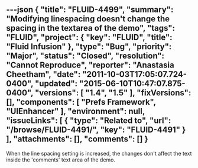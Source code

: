 ---json
{
  "title": "FLUID-4499",
  "summary": "Modifying linespacing doesn't change the spacing in the textarea of the demo",
  "tags": "FLUID",
  "project": {
    "key": "FLUID",
    "title": "Fluid Infusion"
  },
  "type": "Bug",
  "priority": "Major",
  "status": "Closed",
  "resolution": "Cannot Reproduce",
  "reporter": "Anastasia Cheetham",
  "date": "2011-10-03T17:05:07.724-0400",
  "updated": "2015-06-10T10:47:07.875-0400",
  "versions": [
    "1.4",
    "1.5"
  ],
  "fixVersions": [],
  "components": [
    "Prefs Framework",
    "UIEnhancer"
  ],
  "environment": null,
  "issueLinks": [
    {
      "type": "Related to",
      "url": "/browse/FLUID-4491/",
      "key": "FLUID-4491"
    }
  ],
  "attachments": [],
  "comments": []
}
---
When the line spacing setting is increased, the changes don't affect the text inside the 'comments' text area of the demo.

        